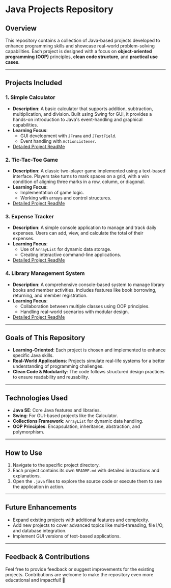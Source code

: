 # Java Projects Repository

## Overview
This repository contains a collection of Java-based projects developed to enhance programming skills and showcase real-world problem-solving capabilities. Each project is designed with a focus on **object-oriented programming (OOP)** principles, **clean code structure**, and **practical use cases**.  

---

## Projects Included

### 1. **Simple Calculator**
- **Description**: A basic calculator that supports addition, subtraction, multiplication, and division. Built using Swing for GUI, it provides a hands-on introduction to Java's event-handling and graphical capabilities.
- **Learning Focus**:  
  - GUI development with `JFrame` and `JTextField`.  
  - Event handling with `ActionListener`.  
- [Detailed Project ReadMe](./SimpleCalculator/README.md)

### 2. **Tic-Tac-Toe Game**
- **Description**: A classic two-player game implemented using a text-based interface. Players take turns to mark spaces on a grid, with a win condition of aligning three marks in a row, column, or diagonal.
- **Learning Focus**:  
  - Implementation of game logic.  
  - Working with arrays and control structures.  
- [Detailed Project ReadMe](./TicTacToe/README.md)

### 3. **Expense Tracker**
- **Description**: A simple console application to manage and track daily expenses. Users can add, view, and calculate the total of their expenses.
- **Learning Focus**:  
  - Use of `ArrayList` for dynamic data storage.  
  - Creating interactive command-line applications.  
- [Detailed Project ReadMe](./ExpenseTracker/README.md)

### 4. **Library Management System**
- **Description**: A comprehensive console-based system to manage library books and member activities. Includes features like book borrowing, returning, and member registration.
- **Learning Focus**:  
  - Collaboration between multiple classes using OOP principles.  
  - Handling real-world scenarios with modular design.  
- [Detailed Project ReadMe](./LibraryManagementSystem/README.md)

---

## Goals of This Repository
- **Learning-Oriented**: Each project is chosen and implemented to enhance specific Java skills.  
- **Real-World Applications**: Projects simulate real-life systems for a better understanding of programming challenges.  
- **Clean Code & Modularity**: The code follows structured design practices to ensure readability and reusability.

---

## Technologies Used
- **Java SE**: Core Java features and libraries.
- **Swing**: For GUI-based projects like the Calculator.
- **Collections Framework**: `ArrayList` for dynamic data handling.
- **OOP Principles**: Encapsulation, inheritance, abstraction, and polymorphism.

---

## How to Use
1. Navigate to the specific project directory.
2. Each project contains its own `README.md` with detailed instructions and explanations.
3. Open the `.java` files to explore the source code or execute them to see the application in action.

---

## Future Enhancements
- Expand existing projects with additional features and complexity.
- Add new projects to cover advanced topics like multi-threading, file I/O, and database integration.
- Implement GUI versions of text-based applications.

---

## Feedback & Contributions
Feel free to provide feedback or suggest improvements for the existing projects. Contributions are welcome to make the repository even more educational and impactful! 🚀
